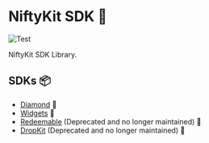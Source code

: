 # NiftyKit SDK 🚀

![Test](https://github.com/niftykit-inc/niftykit-sdk/actions/workflows/test.yml/badge.svg)

NiftyKit SDK Library.

## SDKs 📦

* [Diamond](./packages/diamond) 💎
* [Widgets](./packages/widgets) 🧩
* [Redeemable](./packages/redeemable) (Deprecated and no longer maintained) 🚫
* [DropKit](./packages/dropkit) (Deprecated and no longer maintained) 🚫
